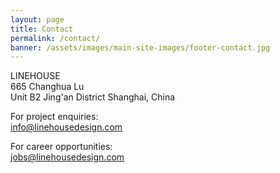 ```yaml
---
layout: page
title: Contact
permalink: /contact/
banner: /assets/images/main-site-images/footer-contact.jpg
---
```

LINEHOUSE    
665 Changhua Lu  
Unit B2
Jing'an District
Shanghai, China

For project enquiries:
<br /><a href="mailto:info@linehousedesign.com">info@linehousedesign.com</a>

For career opportunities:
<br /><a href="mailto:jobs@linehousedesign.com">jobs@linehousedesign.com</a>